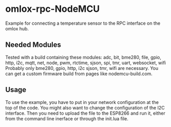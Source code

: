 # omlox-rpc-NodeMCU
Example for connecting a temperature sensor to the RPC interface on the omlox hub.

## Needed Modules
Tested with a build containing these modules: adc, bit, bme280, file, gpio, http, i2c, mqtt, net, node, pwm, rtctime, sjson, spi, tmr, uart, websocket, wifi
Probably only bme280, gpio, http, i2c sjson, tmr, wifi are necessary.
You can get a custom firmware build from pages like nodemcu-build.com.
## Usage
To use the example, you have to put in your network configuration at the top of the code. You might also want to change the configuration of the I2C interface. Then you need to upload the file to the ESP8266 and run it, either from the command line inerface or through the init.lua file. 

